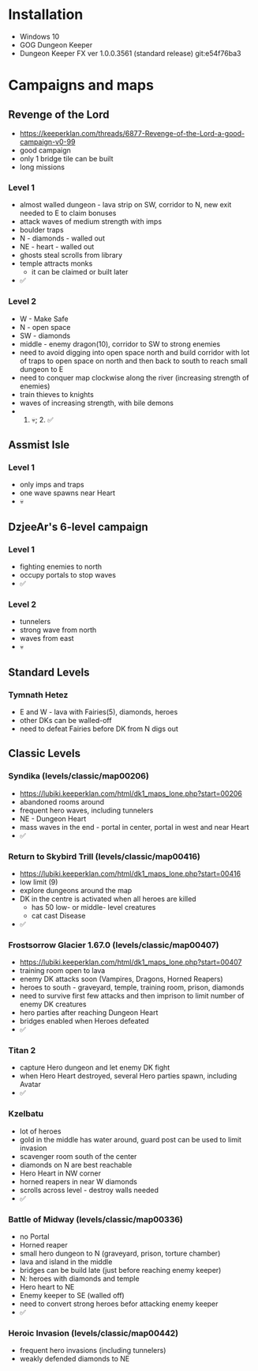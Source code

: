 # Installation
* Windows 10
* GOG Dungeon Keeper
* Dungeon Keeper FX ver 1.0.0.3561  (standard release) git:e54f76ba3

# Campaigns and maps

## Revenge of the Lord
* https://keeperklan.com/threads/6877-Revenge-of-the-Lord-a-good-campaign-v0-99
* good campaign
* only 1 bridge tile can be built
* long missions

### Level 1
* almost walled dungeon - lava strip on SW, corridor to N, new exit needed to E to claim bonuses
* attack waves of medium strength with imps
* boulder traps
* N - diamonds - walled out
* NE - heart - walled out
* ghosts steal scrolls from library
* temple attracts monks
  * it can be claimed or built later
* ✅

### Level 2
* W - Make Safe
* N - open space
* SW - diamonds
* middle - enemy dragon(10), corridor to SW to strong enemies
* need to avoid digging into open space north and build corridor with lot of traps to open space on north and then back to south to reach small dungeon to E
* need to conquer map clockwise along the river (increasing strength of enemies)
* train thieves to knights
* waves of increasing strength, with bile demons
* 1. 💀; 2. ✅

## Assmist Isle

### Level 1
* only imps and traps
* one wave spawns near Heart
* 💀

## DzjeeAr's 6-level campaign

### Level 1
* fighting enemies to north
* occupy portals to stop waves
* ✅

### Level 2
* tunnelers
* strong wave from north
* waves from east
* 💀

## Standard Levels

### Tymnath Hetez
* E and W - lava with Fairies(5), diamonds, heroes
* other DKs can be walled-off
* need to defeat Fairies before DK from N digs out

## Classic Levels

### Syndika (levels/classic/map00206)
* https://lubiki.keeperklan.com/html/dk1_maps_lone.php?start=00206
* abandoned rooms around
* frequent hero waves, including tunnelers
* NE - Dungeon Heart
* mass waves in the end - portal in center, portal in west and near Heart
* ✅

### Return to Skybird Trill (levels/classic/map00416)
* https://lubiki.keeperklan.com/html/dk1_maps_lone.php?start=00416
* low limit (9)
* explore dungeons around the map
* DK in the centre is activated when all heroes are killed
  * has 50 low- or middle- level creatures
  * cat cast Disease
* ✅

### Frostsorrow Glacier 1.67.0 (levels/classic/map00407)
* https://lubiki.keeperklan.com/html/dk1_maps_lone.php?start=00407
* training room open to lava
* enemy DK attacks soon (Vampires, Dragons, Horned Reapers)
* heroes to south - graveyard, temple, training room, prison, diamonds
* need to survive first few attacks and then imprison to limit number of enemy DK creatures
* hero parties after reaching Dungeon Heart
* bridges enabled when Heroes defeated
* ✅

### Titan 2
* capture Hero dungeon and let enemy DK fight
* when Hero Heart destroyed, several Hero parties spawn, including Avatar
* ✅

### Kzelbatu
* lot of heroes
* gold in the middle has water around, guard post can be used to limit invasion
* scavenger room south of the center
* diamonds on N are best reachable
* Hero Heart in NW corner
* horned reapers in near W diamonds
* scrolls across level - destroy walls needed
* ✅

### Battle of Midway (levels/classic/map00336)
* no Portal
* Horned reaper
* small hero dungeon to N (graveyard, prison, torture chamber)
* lava and island in the middle
* bridges can be build late (just before reaching enemy keeper)
* N: heroes with diamonds and temple
* Hero heart to NE
* Enemy keeper to SE (walled off)
* need to convert strong heroes befor attacking enemy keeper
* ✅

### Heroic Invasion (levels/classic/map00442)
* frequent hero invasions (including tunnelers)
* weakly defended diamonds to NE
